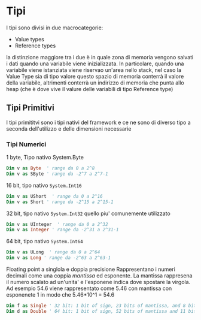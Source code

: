 ﻿# Tipi

I tipi sono divisi in due macrocategorie:
- Value types
- Reference types

la distinzione maggiore tra i due è in quale zona di memoria vengono salvati i dati quando una variabile viene inizializzata.
In particolare, quando una variabile viene istanziata viene riservao un'area nello stack, nel caso la Value Type sia di tipo valore questo 
spazio di memoria conterrà il valore della variabile, altrimenti conterrà un indirizzo di memoria che punta allo heap (che è dove vive il valure
delle variabili di tipo Reference type)

## Tipi Primitivi

I tipi primititvi sono i tipi nativi del framework e ce ne sono di diverso tipo a seconda dell'utilizzo e delle dimensioni necessarie

### Tipi Numerici

1 byte, Tipo nativo System.Byte
```vb
Dim v as Byte  ' range da 0 a 2^8
Dim v as SByte ' range da -2^7 a 2^7-1
```

 16 bit,  tipo nativo `System.Int16`
```vb
Dim v as UShort  ' range da 0 a 2^16
Dim v as Short ' range da -2^15 a 2^15-1
```

32 bit,  tipo nativo `System.Int32`
quello piu' comunemente utilizzato
```vb
Dim v as UInteger  ' range da 0 a 2^32
Dim v as Integer ' range da -2^31 a 2^31-1
```

64 bit,  tipo nativo `System.Int64`
```vb
Dim v as ULong  ' range da 0 a 2^64
Dim v as Long ' range da -2^63 a 2^63-1
```

Floating point a singlola e doppia precisione
Rappresentano i numeri decimali come una coppia _mantissa_ ed esponente. La mantissa rappresena il numero scalato ad un'unita' e l'esponene
indica dove spostare la virgola. Ad esempio 54.6 viene rappresentato come 5.46 con mantissa con esponenete 1 in modo che 5.46*10^1 = 54.6


```vb
Dim f as Single ' 32 bit: 1 bit of sign, 23 bits of mantissa, and 8 bits of exponent
Dim d as Double ' 64 bit: 1 bit of sign, 52 bits of mantissa and 11 bits of exponent
```